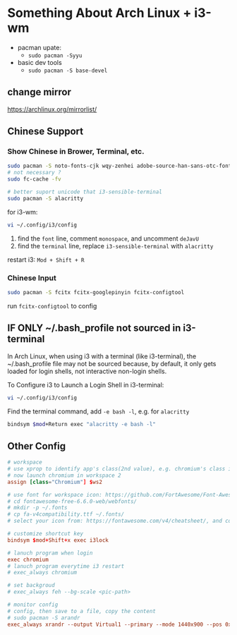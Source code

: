 
# Something About Arch Linux + i3-wm

- pacman upate: 
    - `sudo pacman -Syyu`
- basic dev tools
    - `sudo pacman -S base-devel`

## change mirror

https://archlinux.org/mirrorlist/


## Chinese Support


### Show Chinese in Brower, Terminal, etc.

```bash
sudo pacman -S noto-fonts-cjk wqy-zenhei adobe-source-han-sans-otc-fonts
# not necessary ?
sudo fc-cache -fv

# better suport unicode that i3-sensible-terminal
sudo pacman -S alacritty
```

for i3-wm:

```bash
vi ~/.config/i3/config
```

1. find the `font` line, comment `monospace`, and uncomment `deJavU`
2. find the `terminal` line, replace `i3-sensible-terminal` with `alacritty`


restart i3:  `Mod + Shift + R`


### Chinese Input

```bash
sudo pacman -S fcitx fcitx-googlepinyin fcitx-configtool
```

run `fcitx-configtool` to config


## IF ONLY ~/.bash_profile  not sourced in i3-terminal

In Arch Linux, when using i3 with a terminal (like i3-terminal), the ~/.bash_profile file may not be sourced because, by default, it only gets loaded for login shells, not interactive non-login shells.


To Configure i3 to Launch a Login Shell in i3-terminal:

```bash
vi ~/.config/i3/config
```

Find the terminal command, add `-e bash -l`, e.g. for `alacritty`

```bash
bindsym $mod+Return exec "alacritty -e bash -l"
```

## Other Config

```conf
# workspace
# use xprop to identify app's class(2nd value), e.g. chromium's class is Chromium
# now launch chromium in workspace 2
assign [class="Chromium"] $ws2

# use font for workspace icon: https://github.com/FortAwesome/Font-Awesome, download the web version, find the .ttf font file
# cd fontawesome-free-6.6.0-web/webfonts/
# mkdir -p ~/.fonts
# cp fa-v4compatibility.ttf ~/.fonts/
# select your icon from: https://fontawesome.com/v4/cheatsheet/, and copy to $ws identifier

# customize shortcut key
bindsym $mod+Shift+x exec i3lock

# lanuch program when login
exec chromium
# lanuch program everytime i3 restart
# exec_always chromium

# set backgroud
# exec_always feh --bg-scale <pic-path>

# monitor config
# config, then save to a file, copy the content
# sudo pacman -S arandr
exec_always xrandr --output Virtual1 --primary --mode 1440x900 --pos 0x0 --rotate normal --output Virtual2 --off --output Virtual3 --off --output Virtual4 --off --output Virtual5 --off --output Virtual6 --off --output Virtual7 --off --output Virtual8 --off
```

